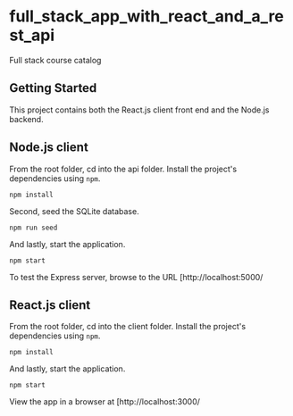 # full_stack_app_with_react_and_a_rest_api
 Full stack course catalog

## Getting Started

This project contains both the React.js client front end and the Node.js backend.

## Node.js client

From the root folder, cd into the api folder. Install the project's dependencies using `npm`.

```
npm install

```

Second, seed the SQLite database.

```
npm run seed
```

And lastly, start the application.

```
npm start
```

To test the Express server, browse to the URL [http://localhost:5000/

## React.js client

From the root folder, cd into the client folder. Install the project's dependencies using `npm`.

```
npm install

```

And lastly, start the application.

```
npm start
```
View the app in a browser at  [http://localhost:3000/
